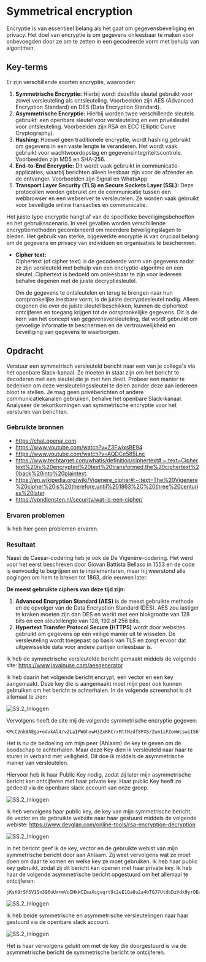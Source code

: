 # Symmetrical encryption
Encryptie is van essentieel belang als het gaat om gegevensbeveiliging en privacy. Het doel van encryptie is om gegevens onleesbaar te maken voor onbevoegden door ze om te zetten in een gecodeerde vorm met behulp van algoritmen.

## Key-terms
Er zijn verschillende soorten encryptie, waaronder:

1. __Symmetrische Encryptie:__ Hierbij wordt dezelfde sleutel gebruikt voor zowel versleuteling als ontsleuteling. Voorbeelden zijn AES (Advanced Encryption Standard) en DES (Data Encryption Standard).
2. __Asymmetrische Encryptie:__ Hierbij worden twee verschillende sleutels gebruikt: een openbare sleutel voor versleuteling en een privésleutel voor ontsleuteling. Voorbeelden zijn RSA en ECC (Elliptic Curve Cryptography).
3. __Hashing:__ Hoewel geen traditionele encryptie, wordt hashing gebruikt om gegevens in een vaste lengte te veranderen. Het wordt vaak gebruikt voor wachtwoordopslag en gegevensintegriteitscontrole. Voorbeelden zijn MD5 en SHA-256.
4. __End-to-End Encryptie:__ Dit wordt vaak gebruikt in communicatie-applicaties, waarbij berichten alleen leesbaar zijn voor de afzender en de ontvanger. Voorbeelden zijn Signal en WhatsApp.
5. __Transport Layer Security (TLS) en Secure Sockets Layer (SSL):__ Deze protocollen worden gebruikt om de communicatie tussen een webbrowser en een webserver te versleutelen. Ze worden vaak gebruikt voor beveiligde online transacties en communicatie.  

Het juiste type encryptie hangt af van de specifieke beveiligingsbehoeften en het gebruiksscenario. In veel gevallen worden verschillende encryptiemethoden gecombineerd om meerdere beveiligingslagen te bieden. Het gebruik van sterke, bijgewerkte encryptie is van cruciaal belang om de gegevens en privacy van individuen en organisaties te beschermen.

* __Cipher text:__  
Ciphertext (of cipher text) is de gecodeerde vorm van gegevens nadat ze zijn versleuteld met behulp van een encryptie-algoritme en een sleutel. Ciphertext is bedoeld om onleesbaar te zijn voor iedereen behalve degenen met de juiste decryptiesleutel.

  Om de gegevens te ontsleutelen en terug te brengen naar hun oorspronkelijke leesbare vorm, is de juiste decryptiesleutel nodig. Alleen degenen die over de juiste sleutel beschikken, kunnen de ciphertext ontcijferen en toegang krijgen tot de oorspronkelijke gegevens. Dit is de kern van het concept van gegevensversleuteling, dat wordt gebruikt om gevoelige informatie te beschermen en de vertrouwelijkheid en beveiliging van gegevens te waarborgen.

## Opdracht  
  
Verstuur een symmetrisch versleuteld bericht naar een van je collega's via het openbare Slack-kanaal. Ze moeten in staat zijn om het bericht te decoderen met een sleutel die je met hen deelt. Probeer een manier te bedenken om deze versleutelingssleutel te delen zonder deze aan iedereen bloot te stellen. Je mag geen privéberichten of andere communicatiekanalen gebruiken, behalve het openbare Slack-kanaal. Analyseer de tekortkomingen van symmetrische encryptie voor het versturen van berichten.
### Gebruikte bronnen
* https://chat.openai.com
* https://www.youtube.com/watch?v=Z3FwixsBE94 
* https://www.youtube.com/watch?v=AQDCe585Lnc     
* https://www.techtarget.com/whatis/definition/ciphertext#:~:text=Ciphertext%20is%20encrypted%20text%20transformed,the%20ciphertext%20back%20into%20plaintext.
* https://en.wikipedia.org/wiki/Vigenère_cipher#:~:text=The%20Vigenère%20cipher%20is%20therefore,until%201863%2C%20three%20centuries%20later.  
* https://vpndiensten.nl/security/wat-is-een-cipher/


### Ervaren problemen
Ik heb hier geen problemen ervaren. 

### Resultaat
Naast de Caesar-codering heb je ook de De Vigenère-codering. Het werd voor het eerst beschreven door Giovan Battista Bellaso in 1553 en de code is eenvoudig te begrijpen en te implementeren, maar hij weerstond alle pogingen om hem te breken tot 1863, drie eeuwen later.

__De meest gebruikte ciphers van deze tijd zijn:__    

1. __Advanced Encryption Standard (AES)__ is de meest gebruikte methode en de opvolger van de Data Encryption Standard (DES). AES zou lastiger te kraken moeten zijn dan DES en werkt met een blokgrootte van 128 bits en een sleutellengte van 128, 192 of 256 bits.
2. __Hypertext Transfer Protocol Secure (HTTPS)__ wordt door websites gebruikt om gegevens op een veilige manier uit te wisselen. De versleuteling wordt toegepast op basis van TLS en zorgt ervoor dat uitgewisselde data voor andere partijen onleesbaar is.  
  
Ik heb de symmetrische versleutelde bericht gemaakt middels de volgende site: https://www.javainuse.com/aesgenerator   

Ik heb daarin het volgende bericht encrypt, een vector en een key aangemaakt. Deze key die is aangemaakt moet mijn peer ook kunnen gebruiken om het bericht te achterhalen. In de volgende screenshot is dit allemaal te zien:

![SS.2_Inloggen](../00_includes/03_Security/2.symmetricMessage.png)    
  
Vervolgens heeft de site mij de volgende symmetrische encryptie gegeven: 
```
KPcC2nk8AEga+odvkAl4/v2LaIFWGhxwH3ZxKRCrxMttNzdf8PXS/Zum1iFZomWcswiIS6Tw9xrtWm0ovIHbzQ==
```
Het is nu de bedoeling om mijn peer (Ahlaam) de key te geven om de boodschap te achterhalen. Maar deze Key dien ik versleuteld naar haar te sturen in verband met veiligheid. Dit doe ik middels de asymmetrische manier van versleutelen. 

Hiervoor heb ik haar Public Key nodig, zodat zij later mijn asymmetrische bericht kan ontcijferen met haar private key. Haar public Key heeft ze gedeeld via de openbare slack account van onze groep. 
 
![SS.2_Inloggen](../00_includes/03_Security/6.PublicKeyAhlaam.png)   

Ik heb vervolgens haar public key, de key van mijn symmetrische bericht, de vector en de gebruikte website naar haar gestuurd middels de volgende webiste: https://www.devglan.com/online-tools/rsa-encryption-decryption   
  
![SS.2_Inloggen](../00_includes/03_Security/3.KeyAndVectorSymmtricToAsymmetric.png)    
  
In het bericht geef ik de key, vector en de gebruikte webist van mijn symmetrische bericht door aan Ahlaam. Zij weet vervolgens wat ze moet doen om daar te komen en welke key ze moet gebruiken. Ik heb haar public key gebruikt, zodat zij dit bericht kan openen met haar private key. Ik heb haar de volgende asymmetrische bericht opgestuurd om het allemaal te ontcijferen: 

```
jKsK9rSfSV1Sn396uUx+mVoIHkkCZmaXcgvqrt9c2eE1Qa8u2a4bTGJ7UtdbDzVdx9yrOEwXtB99i4zErcLgDlsJRrYMB1RD59iO09tKLGMIIwJ7qhjsPl8Gq9jteczEA33LiM8MGErqBO7k8FMG/G8SSlnV2twQkpBHwtcC/ao=
```  
![SS.2_Inloggen](../00_includes/03_Security/4.OutputAsymmetricEncrypted.png)   

Ik heb beide symmetrische en asymmetrische versleutelingen naar haar gestuurd via de openbare slack account.    

![SS.2_Inloggen](../00_includes/03_Security/7.symmetrisch.asymmetrisch_slack.png)  

Het is haar vervolgens gelukt om met de key die doorgestuurd is via de asymmetrische bericht de symmetrische bericht te ontcijferen.   

